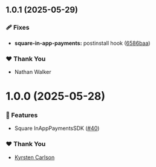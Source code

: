 ## 1.0.1 (2025-05-29)

### 🩹 Fixes

- **square-in-app-payments:** postinstall hook ([6586baa](https://github.com/NativeScript/payments/commit/6586baa))

### ❤️ Thank You

- Nathan Walker

# 1.0.0 (2025-05-28)

### 🚀 Features

- Square InAppPaymentsSDK ([#40](https://github.com/NativeScript/payments/pull/40))

### ❤️ Thank You

- [Kyrsten Carlson](kyrstencarlson)

